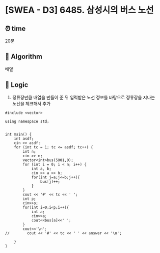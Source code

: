 # [SWEA - D3] 6485. 삼성시의 버스 노선
 
## ⏰  **time**
20분

## :pushpin: **Algorithm**
배열


## :round_pushpin: **Logic**
1. 정류장만큼 배열을 만들어 준 뒤 입력받은 노선 정보를 바탕으로 정류장을 지나는 노선을 체크해서 추가
```#include <iostream>
#include <vector>
 
using namespace std;
 
 
int main() {
    int asdf;
    cin >> asdf;
    for (int tc = 1; tc <= asdf; tc++) {
        int n;
        cin >> n;
        vector<int>bus(5001,0);
        for (int i = 0; i < n; i++) {
            int a, b;
            cin >> a >> b;
            for(int j=a;j<=b;j++){
                bus[j]++;
            }
        }
        cout << '#' << tc << ' ';
        int p;
        cin>>p;
        for(int i=0;i<p;i++){
            int a;
            cin>>a;
            cout<<bus[a]<<' ';
        }
        cout<<'\n';
//        cout << '#' << tc << ' ' << answer << '\n';
 
    }
}
```
